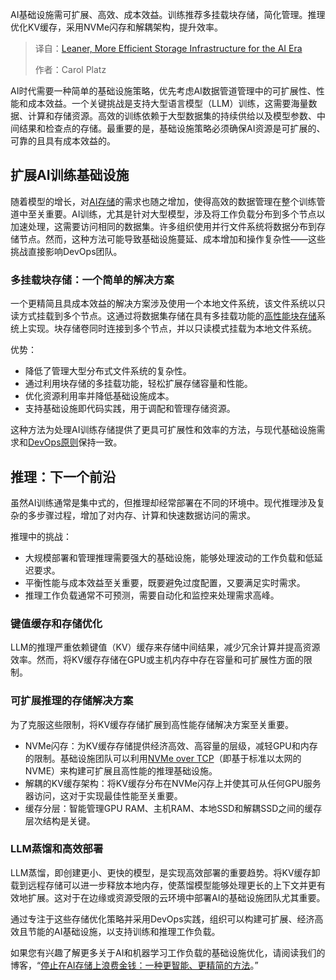 <!--
title: 智领AI未来：打造更精简高效的存储基石
cover: https://cdn.thenewstack.io/media/2025/10/7dcca862-datacenter.jpg
summary: AI基础设施需可扩展、高效、成本效益。训练推荐多挂载块存储，简化管理。推理优化KV缓存，采用NVMe闪存和解耦架构，提升效率。
-->

AI基础设施需可扩展、高效、成本效益。训练推荐多挂载块存储，简化管理。推理优化KV缓存，采用NVMe闪存和解耦架构，提升效率。

> 译自：[Leaner, More Efficient Storage Infrastructure for the AI Era](https://thenewstack.io/leaner-more-efficient-storage-infrastructure-for-the-ai-era/)
> 
> 作者：Carol Platz

AI时代需要一种简单的基础设施策略，优先考虑AI数据管道管理中的可扩展性、性能和成本效益。一个关键挑战是支持大型语言模型（LLM）训练，这需要海量数据、计算和存储资源。高效的训练依赖于大型数据集的持续供给以及模型参数、中间结果和检查点的存储。最重要的是，基础设施策略必须确保AI资源是可扩展的、可靠的且具有成本效益的。

## 扩展AI训练基础设施

随着模型的增长，对[AI存储](https://www.lightbitslabs.com/solutions/ai-cloud-data-platform-lightbits/?utm_source=TNS&utm_medium=article&utm_campaign=oct)的需求也随之增加，使得高效的数据管理在整个训练管道中至关重要。AI训练，尤其是针对大型模型，涉及将工作负载分布到多个节点以加速处理，这需要访问相同的数据集。许多组织使用并行文件系统将数据分布到存储节点。然而，这种方法可能导致基础设施蔓延、成本增加和操作复杂性——这些挑战直接影响DevOps团队。

### 多挂载块存储：一个简单的解决方案

一个更精简且具成本效益的解决方案涉及使用一个本地文件系统，该文件系统以只读方式挂载到多个节点。这通过将数据集存储在具有多挂载功能的[高性能块存储](https://www.lightbitslabs.com/product/)系统上实现。块存储卷同时连接到多个节点，并以只读模式挂载为本地文件系统。

优势：

*   降低了管理大型分布式文件系统的复杂性。
*   通过利用块存储的多挂载功能，轻松扩展存储容量和性能。
*   优化资源利用率并降低基础设施成本。
*   支持基础设施即代码实践，用于调配和管理存储资源。

这种方法为处理AI训练存储提供了更具可扩展性和效率的方法，与现代基础设施需求和[DevOps原则](https://thenewstack.io/devops/ "DevOps原则")保持一致。

## 推理：下一个前沿

虽然AI训练通常是集中式的，但推理却经常部署在不同的环境中。现代推理涉及复杂的多步骤过程，增加了对内存、计算和快速数据访问的需求。

推理中的挑战：

*   大规模部署和管理推理需要强大的基础设施，能够处理波动的工作负载和低延迟要求。
*   平衡性能与成本效益至关重要，既要避免过度配置，又要满足实时需求。
*   推理工作负载通常不可预测，需要自动化和监控来处理需求高峰。

### 键值缓存和存储优化

LLM的推理严重依赖键值（KV）缓存来存储中间结果，减少冗余计算并提高资源效率。然而，将KV缓存存储在GPU或主机内存中存在容量和可扩展性方面的限制。

### 可扩展推理的存储解决方案

为了克服这些限制，将KV缓存存储扩展到高性能存储解决方案至关重要。

*   NVMe闪存：为KV缓存存储提供经济高效、高容量的层级，减轻GPU和内存的限制。基础设施团队可以利用[NVMe over TCP](https://www.lightbitslabs.com/nvme-over-tcp/)（即基于标准以太网的NVME）来构建可扩展且高性能的推理基础设施。
*   解耦的KV缓存架构：将KV缓存分布在NVMe闪存上并使其可从任何GPU服务器访问，这对于实现最佳性能至关重要。
*   缓存分层：智能管理GPU RAM、主机RAM、本地SSD和解耦SSD之间的缓存层次结构是关键。

### LLM蒸馏和高效部署

LLM蒸馏，即创建更小、更快的模型，是实现高效部署的重要趋势。将KV缓存卸载到远程存储可以进一步释放本地内存，使蒸馏模型能够处理更长的上下文并更有效地扩展。这对于在边缘或资源受限的云环境中部署AI的基础设施团队尤其重要。

通过专注于这些存储优化策略并采用DevOps实践，组织可以构建可扩展、经济高效且节能的AI基础设施，以支持训练和推理工作负载。

如果您有兴趣了解更多关于AI和机器学习工作负载的基础设施优化，请阅读我们的博客，“[停止在AI存储上浪费金钱：一种更智能、更精简的方法](https://www.lightbitslabs.com/blog/stop-wasting-money-on-ai-storage-a-smarter-leaner-approach/?utm_source=TNS&utm_medium=article&utm_campaign=oct)。”
